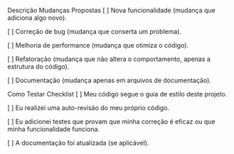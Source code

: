 Descrição
Mudanças Propostas
[ ] Nova funcionalidade (mudança que adiciona algo novo).

[ ] Correção de bug (mudança que conserta um problema).

[ ] Melhoria de performance (mudança que otimiza o código).

[ ] Refatoração (mudança que não altera o comportamento, apenas a estrutura do código).

[ ] Documentação (mudança apenas em arquivos de documentação).

Como Testar
Checklist
[ ] Meu código segue o guia de estilo deste projeto.

[ ] Eu realizei uma auto-revisão do meu próprio código.

[ ] Eu adicionei testes que provam que minha correção é eficaz ou que minha funcionalidade funciona.

[ ] A documentação foi atualizada (se aplicável).
